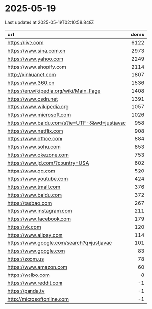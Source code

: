 # 2025-05-19

<!-- BEGIN -->
Last updated at 2025-05-19T02:10:58.848Z

url | doms
:- | -:
https://live.com | 6122
https://www.sina.com.cn | 2973
https://www.yahoo.com | 2249
https://www.shopify.com | 2114
http://xinhuanet.com | 1807
https://www.360.cn | 1536
https://en.wikipedia.org/wiki/Main_Page | 1408
https://www.csdn.net | 1391
https://www.wikipedia.org | 1057
https://www.microsoft.com | 1026
https://www.baidu.com/s?ie=UTF-8&wd=justjavac | 958
https://www.netflix.com | 908
https://www.office.com | 884
https://www.sohu.com | 853
https://www.okezone.com | 753
https://www.jd.com/?country=USA | 602
https://www.qq.com | 520
https://www.youtube.com | 424
https://www.tmall.com | 376
https://www.baidu.com | 372
https://taobao.com | 267
https://www.instagram.com | 211
https://www.facebook.com | 179
https://vk.com | 120
https://www.alipay.com | 114
https://www.google.com/search?q=justjavac | 101
https://www.google.com | 83
https://zoom.us | 78
https://www.amazon.com | 60
https://weibo.com | 8
https://www.reddit.com | -1
https://panda.tv | -1
http://microsoftonline.com | -1
<!-- END -->
